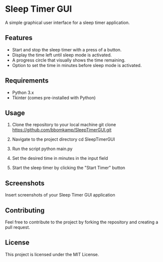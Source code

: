 # Sleep Timer GUI
A simple graphical user interface for a sleep timer application.

## Features
- Start and stop the sleep timer with a press of a button.
- Display the time left until sleep mode is activated.
- A progress circle that visually shows the time remaining.
- Option to set the time in minutes before sleep mode is activated.

## Requirements
- Python 3.x
- Tkinter (comes pre-installed with Python)

## Usage
1. Clone the repository to your local machine
git clone https://github.com/bbomkamp/SleepTimerGUI.git

2. Navigate to the project directory
cd SleepTimerGUI

3. Run the script
python main.py

4. Set the desired time in minutes in the input field
5. Start the sleep timer by clicking the "Start Timer" button

## Screenshots
Insert screenshots of your Sleep Timer GUI application

## Contributing
Feel free to contribute to the project by forking the repository and creating a pull request.

## License
This project is licensed under the MIT License.
